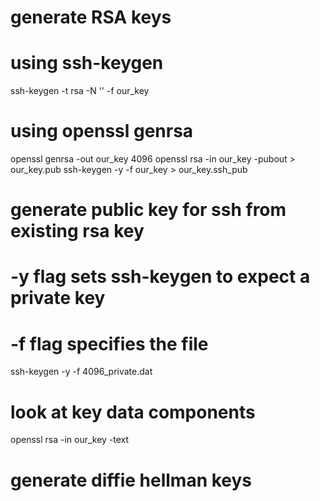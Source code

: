 # generate RSA keys

# using ssh-keygen
ssh-keygen -t rsa -N '' -f our_key

# using openssl genrsa
openssl genrsa -out our_key 4096
openssl rsa -in our_key -pubout > our_key.pub
ssh-keygen -y -f our_key > our_key.ssh_pub

# generate public key for ssh from existing rsa key
# -y flag sets ssh-keygen to expect a private key
# -f flag specifies the file
ssh-keygen -y -f 4096_private.dat

# look at key data components
openssl rsa -in our_key -text

# generate diffie hellman keys
